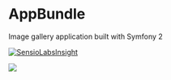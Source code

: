 # AppBundle
Image gallery application built with Symfony 2


[![SensioLabsInsight](https://insight.sensiolabs.com/projects/11fe9553-f5ca-4031-9d8f-de926e6c7ede/big.png)](https://insight.sensiolabs.com/projects/11fe9553-f5ca-4031-9d8f-de926e6c7ede)

<a href="https://codeclimate.com/github/obscenewordsandspaces/Sandbox"><img src="https://codeclimate.com/github/obscenewordsandspaces/Sandbox/badges/gpa.svg" /></a>
